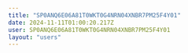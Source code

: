 ```yaml
---
title: "SP0ANQ6E06A81T0WKT0G4NRN04XNBR7PM25F4Y01"
date: 2024-11-11T01:00:20.217Z
user: SP0ANQ6E06A81T0WKT0G4NRN04XNBR7PM25F4Y01
layout: "users"
---
```

    